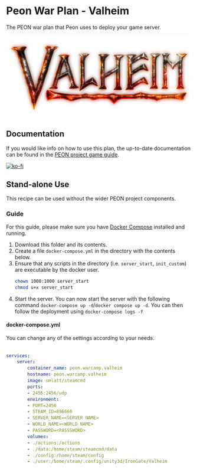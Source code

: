 # Peon War Plan - Valheim

The PEON war plan that Peon uses to deploy your game server.

![Valheim](./logo.png)

## Documentation

If you would like info on how to use this plan, the up-to-date documentation can be found in the [PEON project game guide](http://docs.warcamp.org/guides/games/valheim/).

[![ko-fi](https://ko-fi.com/img/githubbutton_sm.svg)](https://ko-fi.com/K3K567ILJ)

## Stand-alone Use

This recipe can be used without the wider PEON project components.

### Guide

For this guide, please make sure you have [Docker Compose](https://docs.docker.com.zh.xy2401.com/v17.12/compose/install/) installed and running.

1. Download this folder and its contents.
2. Create a file `docker-compose.yml` in the directory with the contents below.
3. Ensure that any scripts in the directory (i.e. `server_start`, `init_custom`) are executable by the docker user.
    ```bash
    chown 1000:1000 server_start
    chmod u+x server_start
    ```
4. Start the server. You can now start the server with the following command `docker-compose up -d`/`docker compose up -d`. You can then follow the deployment using `docker-compose logs -f`

#### docker-compose.yml

You can change any of the settings according to your needs.

```yml

services:
    server:
        container_name: peon.warcamp.valheim
        hostname: peon.warcamp.valheim
        image: umlatt/steamcmd
        ports:
        - 2456:2456/udp
        environment:
        - PORT=2456
        - STEAM_ID=896660
        - SERVER_NAME=<SERVER NAME>
        - WORLD_NAME=<WORLD NAME>
        - PASSWORD=<PASSSWORD>
        volumes:
        - ./actions:/actions
        - ./data:/home/steam/steamcmd/data
        - ./config:/home/steam/config
        - ./user:/home/steam/.config/unity3d/IronGate/Valheim
```
